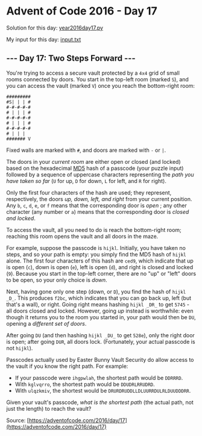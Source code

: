 # Advent of Code 2016 - Day 17

Solution for this day: [year2016day17.py](year2016day17.py)

My input for this day: [input.txt](input.txt)

## \--- Day 17: Two Steps Forward ---

You're trying to access a secure vault protected by a `4x4` grid of small
rooms connected by doors. You start in the top-left room (marked `S`), and you
can access the vault (marked `V`) once you reach the bottom-right room:

    
    
    #########
    #S| | | #
    #-#-#-#-#
    # | | | #
    #-#-#-#-#
    # | | | #
    #-#-#-#-#
    # | | |  
    ####### V
    

Fixed walls are marked with `#`, and doors are marked with `-` or `|`.

The doors in your _current room_ are either open or closed (and locked) based
on the hexadecimal [MD5](https://en.wikipedia.org/wiki/MD5) hash of a passcode
(your puzzle input) followed by a sequence of uppercase characters
representing the _path you have taken so far_ (`U` for up, `D` for down, `L`
for left, and `R` for right).

Only the first four characters of the hash are used; they represent,
respectively, the doors _up, down, left, and right_ from your current
position. Any `b`, `c`, `d`, `e`, or `f` means that the corresponding door is
_open_ ; any other character (any number or `a`) means that the corresponding
door is _closed and locked_.

To access the vault, all you need to do is reach the bottom-right room;
reaching this room opens the vault and all doors in the maze.

For example, suppose the passcode is `hijkl`. Initially, you have taken no
steps, and so your path is empty: you simply find the MD5 hash of `hijkl`
alone. The first four characters of this hash are `ced9`, which indicate that
up is open (`c`), down is open (`e`), left is open (`d`), and right is closed
and locked (`9`). Because you start in the top-left corner, there are no "up"
or "left" doors to be open, so your only choice is _down_.

Next, having gone only one step (down, or `D`), you find the hash of `hijkl
_D_`. This produces `f2bc`, which indicates that you can go back up, left (but
that's a wall), or right. Going right means hashing `hijkl _DR_` to get `5745`
\- all doors closed and locked. However, going _up_ instead is worthwhile:
even though it returns you to the room you started in, your path would then be
`DU`, opening a _different set of doors_.

After going `DU` (and then hashing `hijkl _DU_` to get `528e`), only the right
door is open; after going `DUR`, all doors lock. (Fortunately, your actual
passcode is not `hijkl`).

Passcodes actually used by Easter Bunny Vault Security do allow access to the
vault if you know the right path. For example:

  * If your passcode were `ihgpwlah`, the shortest path would be `DDRRRD`.
  * With `kglvqrro`, the shortest path would be `DDUDRLRRUDRD`.
  * With `ulqzkmiv`, the shortest would be `DRURDRUDDLLDLUURRDULRLDUUDDDRR`.

Given your vault's passcode, _what is the shortest path_ (the actual path, not
just the length) to reach the vault?



Source: [https://adventofcode.com/2016/day/17](https://adventofcode.com/2016/day/17)
